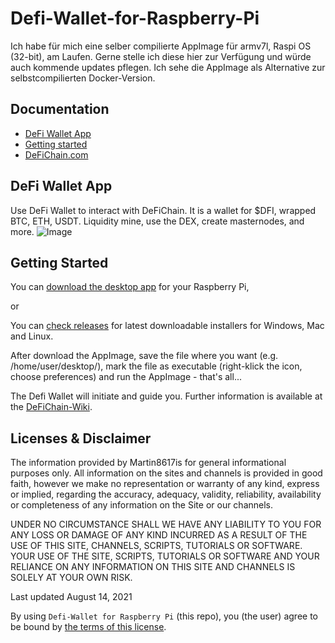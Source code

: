 # Defi-Wallet-for-Raspberry-Pi


Ich habe für mich eine selber compilierte AppImage für armv7l, Raspi OS (32-bit), am Laufen.
Gerne stelle ich diese hier zur Verfügung und würde auch kommende updates pflegen.
Ich sehe die AppImage als Alternative zur selbstcompilierten Docker-Version.


## Documentation

- [DeFi Wallet App](#DeFi-Wallet-App)
- [Getting started](#getting-started)
- [DeFiChain.com](https://defichain.com/)


## DeFi Wallet App

Use DeFi Wallet to interact with DeFiChain. It is a wallet for \$DFI, wrapped BTC, ETH, USDT. Liquidity mine, use the DEX, create masternodes, and more.
![Image](https://defichain.com/img/app/liquidity@2x.png)


## Getting Started

You can [download the desktop app](https://github.com/Martin8617/Defi-Wallet-for-Raspberry-Pi/releases) for your Raspberry Pi,

or

You can [check releases](https://github.com/DeFiCh/app/releases) for latest downloadable installers for Windows, Mac and Linux.

After download the AppImage, save the file where you want (e.g. /home/user/desktop/), mark the file as executable (right-klick the icon, choose preferences) and run the AppImage - that's all...

The Defi Wallet will initiate and guide you. Further information is available at the [DeFiChain-Wiki](https://defichain-wiki.com/wiki/DeFi_Wallet).


## Licenses & Disclaimer

The information provided by Martin8617is for general informational purposes only. All information on the sites and channels is provided in good faith, however we make no representation or warranty of any kind, express or implied, regarding the accuracy, adequacy, validity, reliability, availability or completeness of any information on the Site or our channels.

UNDER NO CIRCUMSTANCE SHALL WE HAVE ANY LIABILITY TO YOU FOR ANY LOSS OR DAMAGE OF ANY KIND INCURRED AS A RESULT OF THE USE OF THIS SITE, CHANNELS, SCRIPTS, TUTORIALS OR SOFTWARE. YOUR USE OF THE SITE, SCRIPTS, TUTORIALS OR SOFTWARE AND YOUR RELIANCE ON ANY INFORMATION ON THIS SITE AND CHANNELS IS SOLELY AT YOUR OWN RISK.

Last updated August 14, 2021


By using `Defi-Wallet for Raspberry Pi` (this repo), you (the user) agree to be bound by [the terms of this license](LICENSE).
